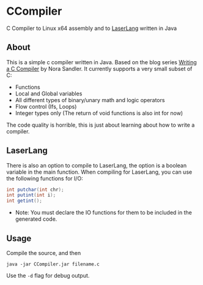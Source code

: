 # CCompiler
C Compiler to Linux x64 assembly and to [LaserLang](https://github.com/Quintec/LaserLang) written in Java

## About
This is a simple c compiler written in Java. Based on the blog series [Writing a C Compiler](https://norasandler.com/2017/11/29/Write-a-Compiler.html) by Nora Sandler.
It currently supports a very small subset of C:
- Functions
- Local and Global variables
- All different types of binary/unary math and logic operators
- Flow control (Ifs, Loops)
- Integer types only (The return of void functions is also int for now)

The code quality is horrible, this is just about learning about how to write a compiler.

## LaserLang
There is also an option to compile to LaserLang, the option is a boolean variable in the main function.
When compiling for LaserLang, you can use the following functions for I/O:
```java
int putchar(int chr);
int putint(int i);
int getint();
```
* Note: You must declare the IO functions for them to be included in the generated code.

## Usage
Compile the source, and then
```shell
java -jar CCompiler.jar filename.c
```
Use the `-d` flag for debug output.
